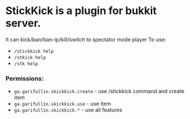 # StickKick is a plugin for bukkit server.
It can kick/ban/ban-ip/kill/switch to spectator mode player
To use:
- ```/stickkick help```
- ```/stkick help```
- ```/stk help```

### Permissions: 
- `ga.garifullin.skickkick.create` - use /stickkick command and create item
- `ga.garifullin.skickkick.use` - use item
- `ga.garifullin.skickkick.*` - use all features
